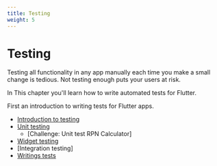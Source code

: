 ```yaml
---
title: Testing
weight: 5
---
```


# Testing

Testing all functionality in any app manually each time you make a small change
is tedious.
Not testing enough puts your users at risk.

<script src="https://unpkg.com/@dotlottie/player-component@2.7.12/dist/dotlottie-player.mjs" type="module"></script><dotlottie-player src="https://lottie.host/52da39a3-1a86-41aa-b1ce-935a4c142bd2/obF5pyYYnO.json" background="transparent" speed="1" style="width: 300px; height: 300px" direction="1" playMode="normal" loop autoplay></dotlottie-player>

In This chapter you'll learn how to write automated tests for Flutter.

First an introduction to writing tests for Flutter apps.

- [Introduction to testing](introduction)
- [Unit testing](unit-test)
  - [Challenge: Unit test RPN Calculator]
- [Widget testing](widget-test)
- [Integration testing]
- [Writings tests](writing-tests)
